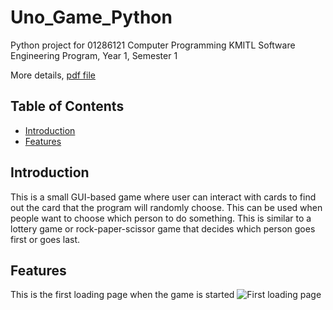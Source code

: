 # Uno_Game_Python

Python project for 01286121 Computer Programming KMITL
Software Engineering Program, Year 1, Semester 1

More details, [pdf file](/Python_Project_report.pdf)

## Table of Contents

- [Introduction](#introduction)
- [Features](#features)

## Introduction

This is a small GUI-based game where user can interact 
with cards to find out the card that the program will randomly choose. This can be used 
when people want to choose which person to do something. This is similar to a lottery 
game or rock-paper-scissor game that decides which person goes first or goes last.

## Features
This is the first loading page when the game is started
![First loading page](image.png)
